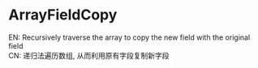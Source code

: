 # ArrayFieldCopy
EN: Recursively traverse the array to copy the new field with the original field  
CN: 递归法遍历数组, 从而利用原有字段复制新字段

